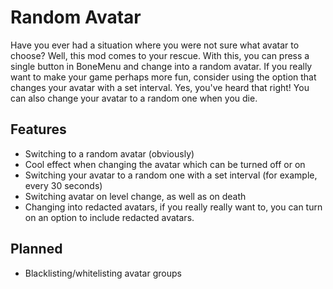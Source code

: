 # Random Avatar

Have you ever had a situation where you were not sure what avatar to choose? Well, this mod comes to your rescue. With this, you can press a single button in BoneMenu and change into a random avatar.
If you really want to make your game perhaps more fun, consider using the option that changes your avatar with a set interval. Yes, you've heard that right! You can also change your avatar to a random one when you die.

## Features

- Switching to a random avatar (obviously)
- Cool effect when changing the avatar which can be turned off or on
- Switching your avatar to a random one with a set interval (for example, every 30 seconds)
- Switching avatar on level change, as well as on death
- Changing into redacted avatars, if you really really want to, you can turn on an option to include redacted avatars.

## Planned

- Blacklisting/whitelisting avatar groups

